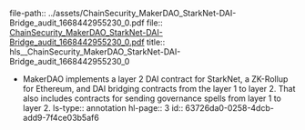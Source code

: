 file-path:: ../assets/ChainSecurity_MakerDAO_StarkNet-DAI-Bridge_audit_1668442955230_0.pdf
file:: [ChainSecurity_MakerDAO_StarkNet-DAI-Bridge_audit_1668442955230_0.pdf](../assets/ChainSecurity_MakerDAO_StarkNet-DAI-Bridge_audit_1668442955230_0.pdf)
title:: hls__ChainSecurity_MakerDAO_StarkNet-DAI-Bridge_audit_1668442955230_0

- MakerDAO implements a layer 2 DAI contract for StarkNet, a ZK-Rollup for Ethereum, and DAI bridging contracts from the layer 1 to layer 2. That also includes contracts for sending governance spells from layer 1 to layer 2.
  ls-type:: annotation
  hl-page:: 3
  id:: 63726da0-0258-4dcb-add9-7f4ce03b5af6